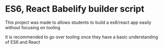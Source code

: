 <h1>ES6, React Babelify builder script</h1>
<p>This project was made to allows students to build a es6/react app easily without focusing on tooling</p>
<p>It is recommended to go over tooling once they have a basic understanding of ES6 and React</p>
